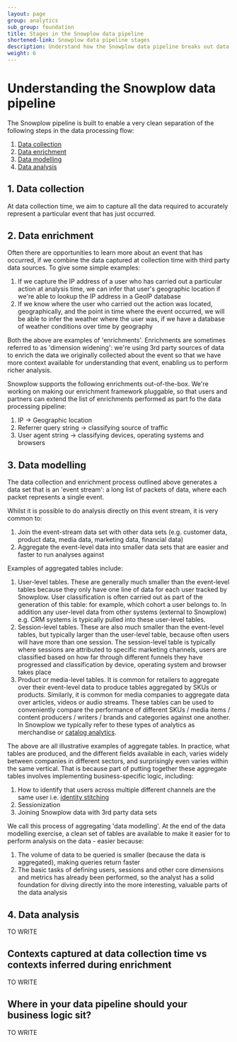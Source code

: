 ```yaml
---
layout: page
group: analytics
sub_group: foundation
title: Stages in the Snowplow data pipeline
shortened-link: Snowplow data pipeline stages
description: Understand how the Snowplow data pipeline breaks out data collection, enrichment, modelling and analysis
weight: 6
---
```


# Understanding the Snowplow data pipeline

The Snowplow pipeline is built to enable a very clean separation of the following steps in the data processing flow:

1. [Data collection](#data-collection)
2. [Data enrichment](#data-enrichment)
3. [Data modelling](#data-modelling)
4. [Data analysis](#data-analysis)


<h2><a name="">1. Data collection</a></h2>

At data collection time, we aim to capture all the data required to accurately represent a particular event that has just occurred.

<h2><a name="data-enrichment">2. Data enrichment</a></h2>

Often there are opportunities to learn more about an event that has occurred, if we combine the data captured at collection time with third party data sources. To give some simple examples:

1. If we capture the IP address of a user who has carried out a particular action at analysis time, we can infer that user's geographic location if we're able to lookup the IP address in a GeoIP database
2. If we know where the user who carried out the action was located, geographically, and the point in time where the event occurred, we will be able to infer the weather where the user was, if we have a database of weather conditions over time by geography

Both the above are examples of 'enrichments'. Enrichments are sometimes referred to as 'dimension widening': we're using 3rd party sources of data to enrich the data we originally collected about the event so that we have more context available for understanding that event, enabling us to perform richer analysis.

Snowplow supports the following enrichments out-of-the-box. We're working on making our enrichment framework pluggable, so that users and partners can extend the list of enrichments performed as part fo the data processing pipeline:

1. IP -> Geographic location
2. Referrer query string -> classifying source of traffic
3. User agent string -> classifying devices, operating systems and browsers


<h2><a name="data-modelling">3. Data modelling</a></h2>

The data collection and enrichment process outlined above generates a data set that is an 'event stream': a long list of packets of data, where each packet represents a single event.

Whilst it is possible to do analysis directly on this event stream, it is very common to:

1. Join the event-stream data set with other data sets (e.g. customer data, product data, media data, marketing data, financial data)
2. Aggregate the event-level data into smaller data sets that are easier and faster to run analyses against

Examples of aggregated tables include:

1. User-level tables. These are generally much smaller than the event-level tables because they only have one line of data for each user tracked by Snowplow. User classification is often carried out as part of the generation of this table: for example, which cohort a user belongs to. In addition any user-level data from other systems (external to Snowplow) e.g. CRM systems is typically pulled into these user-level tables.
2. Session-level tables. These are also much smaller than the event-level tables, but typically larger than the user-level table, because often users will have more than one session. The session-level table is typically where sessions are attributed to specific marketing channels, users are classified based on how far through different funnels they have progressed and classification by device, operating system and browser takes place
3. Product or media-level tables. It is common for retailers to aggregate over their event-level data to produce tables aggregated by SKUs or products. Similarly, it is common for media companies to aggregate data over articles, videos or audio streams. These tables can be used to conveniently compare the performance of different SKUs / media items / content producers / writers / brands and categories against one another. In Snowplow we typically refer to these types of analytics as merchandise or [catalog analytics](/analytics/catalog-analytics/overview.html).

The above are all illustrative examples of aggregate tables. In practice, what tables are produced, and the different fields available in each, varies widely between companies in different sectors, and surprisingly even varies within the same vertical. That is because part of putting together these aggregate tables involves implementing business-specific logic, including:

1. How to identify that users across multiple different channels are the same user i.e. [identity stitching](/analytics/customer-analytics/identifying-users.html)
2. Sessionization
3. Joining Snowplow data with 3rd party data sets

We call this process of aggregating  'data modelling'. At the end of the data modelling exercise, a clean set of tables are available to make it easier for to perform analysis on the data - easier because:

1. The volume of data to be queried is smaller (because the data is aggregated), making queries return faster
2. The basic tasks of defining users, sessions and other core dimensions and metrics has already been performed, so the analyst has a solid foundation for diving directly into the more interesting, valuable parts of the data analysis

<h2><a name="data-analysis">4. Data analysis</a></h2>

TO WRITE

<h2><a name="contexts-at-collection-time-vs-contexts-inferred-during-enrichment">Contexts captured at data collection time vs contexts inferred during enrichment</a></h2>

TO WRITE

<h2><a name="where-in-your-data-pipeline-should-your-business-logic-sit">Where in your data pipeline should your business logic sit?</a></h2>

TO WRITE



